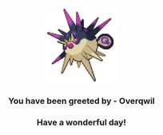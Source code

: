 <p align="center">
    <img src="https://raw.githubusercontent.com/PokeAPI/sprites/master/sprites/pokemon/904.png" width="150" height="150">
</p>
<h3 align="center">You have been greeted by - <b>Overqwil</b></h3>
<h3 align="center">Have a wonderful day!</h3>
